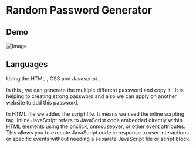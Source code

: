 
# Random Password Generator



## Demo

![Image](https://github.com/user-attachments/assets/d5e4f985-6185-4f29-80df-b08000e94283)


## Languages

Using the HTML , CSS and Javascript . 

In this , we can generate the multiple different password and copy it . It is helping to creating strong password and also we can apply on another website to add this password.

In HTML file we added the script file. It means we used the inline scrpting tag. Inline JavaScript refers to JavaScript code embedded directly within HTML elements using the onclick, onmouseover, or other event attributes. This allows you to execute JavaScript code in response to user interactions or specific events without needing a separate JavaScript file or script block.
